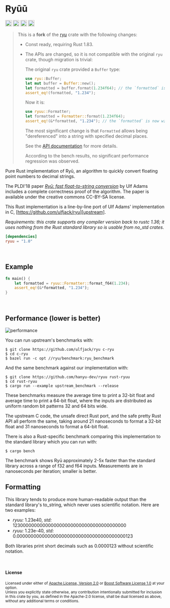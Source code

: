# Ryūū

[<img alt="github" src="https://img.shields.io/badge/github-hanyu%20dev/ryuu-8da0cb?style=for-the-badge&labelColor=555555&logo=github" height="20">](https://github.com/hanyu-dev/ryuu)
[<img alt="crates.io" src="https://img.shields.io/crates/v/ryuu.svg?style=for-the-badge&color=fc8d62&logo=rust" height="20">](https://crates.io/crates/ryuu)
[<img alt="docs.rs" src="https://img.shields.io/badge/docs.rs-ryuu-66c2a5?style=for-the-badge&labelColor=555555&logo=docs.rs" height="20">](https://docs.rs/ryuu)
[<img alt="build status" src="https://img.shields.io/github/actions/workflow/status/hanyu-dev/ryuu/ci.yml?branch=master&style=for-the-badge" height="20">](https://github.com/hanyu-dev/ryuu/actions?query=branch%3Amaster)

> This is a **fork** of the [ryu](https://crates.io/crates/ryu) crate with the following changes:
>
> - Const ready, requiring Rust 1.83.
> - The APIs are changed, so it is not compatible with the original `ryu` crate, though migration is trivial:
>
>   The original `ryu` crate provided a `Buffer` type:
>
>   ```rust
>   use ryu::Buffer;
>   let mut buffer = Buffer::new();
>   let formatted = buffer.format(1.234f64); // the `formatted` is a `&str`, referencing the buffer
>   assert_eq!(formatted, "1.234");
>   ```
>
>   Now it is:
>
>   ```rust
>   use ryuu::Formatter;
>   let formatted = Formatter::format(1.234f64);
>   assert_eq!(&*formatted, "1.234"); // the `formatted` is now with a dedicated type `Formatted`
>   ```
>
>   The most significant change is that `Formatted` allows being "dereferenced" into a string with specified decimal places.
>
>   See the [API documentation](https://docs.rs/ryuu/latest/ryuu/) for more details.
>
>   According to the bench results, no significant performance regression was observed.

Pure Rust implementation of Ryū, an algorithm to quickly convert floating point
numbers to decimal strings.

The PLDI'18 paper [*Ryū: fast float-to-string conversion*][paper] by Ulf Adams
includes a complete correctness proof of the algorithm. The paper is available
under the creative commons CC-BY-SA license.

This Rust implementation is a line-by-line port of Ulf Adams' implementation in
C, [https://github.com/ulfjack/ryu][upstream].

*Requirements: this crate supports any compiler version back to rustc 1.36; it
uses nothing from the Rust standard library so is usable from no_std crates.*

[paper]: https://dl.acm.org/citation.cfm?id=3192369
[upstream]: https://github.com/ulfjack/ryu/tree/77e767f5e056bab96e895072fc21618ecff2f44b

```toml
[dependencies]
ryuu = "1.0"
```

<br>

## Example

```rust
fn main() {
    let formatted = ryuu::Formatter::format_f64(1.234);
    assert_eq!(&*formatted, "1.234");
}
```

<br>

## Performance (lower is better)

![performance](https://raw.githubusercontent.com/hanyu-dev/ryuu/master/performance.png)

You can run upstream's benchmarks with:

```console
$ git clone https://github.com/ulfjack/ryu c-ryu
$ cd c-ryu
$ bazel run -c opt //ryu/benchmark:ryu_benchmark
```

And the same benchmark against our implementation with:

```console
$ git clone https://github.com/hanyu-dev/ryuu rust-ryuu
$ cd rust-ryuu
$ cargo run --example upstream_benchmark --release
```

These benchmarks measure the average time to print a 32-bit float and average
time to print a 64-bit float, where the inputs are distributed as uniform random
bit patterns 32 and 64 bits wide.

The upstream C code, the unsafe direct Rust port, and the safe pretty Rust API
all perform the same, taking around 21 nanoseconds to format a 32-bit float and
31 nanoseconds to format a 64-bit float.

There is also a Rust-specific benchmark comparing this implementation to the
standard library which you can run with:

```console
$ cargo bench
```

The benchmark shows Ryū approximately 2-5x faster than the standard library
across a range of f32 and f64 inputs. Measurements are in nanoseconds per
iteration; smaller is better.

## Formatting

This library tends to produce more human-readable output than the standard
library's to\_string, which never uses scientific notation. Here are two
examples:

- *ryuu:* 1.23e40, *std:* 12300000000000000000000000000000000000000
- *ryuu:* 1.23e-40, *std:* 0.000000000000000000000000000000000000000123

Both libraries print short decimals such as 0.0000123 without scientific
notation.

<br>

#### License

<sup>
Licensed under either of <a href="LICENSE-APACHE">Apache License, Version
2.0</a> or <a href="LICENSE-BOOST">Boost Software License 1.0</a> at your
option.
</sup>

<br>

<sub>
Unless you explicitly state otherwise, any contribution intentionally submitted
for inclusion in this crate by you, as defined in the Apache-2.0 license, shall
be dual licensed as above, without any additional terms or conditions.
</sub>
